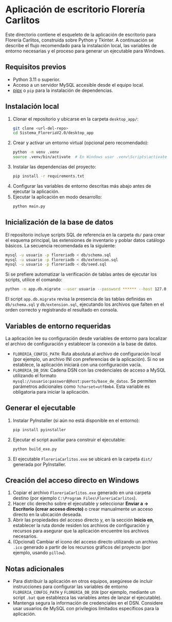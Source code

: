 # Aplicación de escritorio Florería Carlitos

Este directorio contiene el esqueleto de la aplicación de escritorio para Florería Carlitos, 
construida sobre Python y Tkinter. A continuación se describe el flujo recomendado para la 
instalación local, las variables de entorno necesarias y el proceso para generar un ejecutable 
para Windows.

## Requisitos previos

* Python 3.11 o superior.
* Acceso a un servidor MySQL accesible desde el equipo local.
* [pipx](https://pypa.github.io/pipx/) o `pip` para la instalación de dependencias.

## Instalación local

1. Clonar el repositorio y ubicarse en la carpeta `desktop_app/`:
   ```bash
   git clone <url-del-repo>
   cd Sistema_FloreriaV2.0/desktop_app
   ```
2. Crear y activar un entorno virtual (opcional pero recomendado):
   ```bash
   python -m venv .venv
   source .venv/bin/activate  # En Windows usar .venv\Scripts\activate
   ```
3. Instalar las dependencias del proyecto:
   ```bash
   pip install -r requirements.txt
   ```
4. Configurar las variables de entorno descritas más abajo antes de ejecutar la aplicación.
5. Ejecutar la aplicación en modo desarrollo:
   ```bash
   python main.py
   ```

## Inicialización de la base de datos

El repositorio incluye scripts SQL de referencia en la carpeta `db/` para
crear el esquema principal, las extensiones de inventario y poblar datos
catálogo básicos. La secuencia recomendada es la siguiente:

```bash
mysql -u usuario -p floreriadb < db/schema.sql
mysql -u usuario -p floreriadb < db/extension.sql
mysql -u usuario -p floreriadb < db/seed.sql
```

Si se prefiere automatizar la verificación de tablas antes de ejecutar los
scripts, utilice el comando:

```bash
python -m app.db.migrate --user usuario --password ****** --host 127.0.0.1 --database floreriadb
```

El script `app.db.migrate` revisa la presencia de las tablas definidas en
`db/schema.sql` y `db/extension.sql`, ejecutando los archivos que falten en
el orden correcto y registrando el resultado en consola.

## Variables de entorno requeridas

La aplicación lee su configuración desde variables de entorno para localizar el archivo de 
configuración y establecer la conexión a la base de datos.

* `FLORERIA_CONFIG_PATH`: Ruta absoluta al archivo de configuración local (por ejemplo, un
  archivo INI con preferencias de la aplicación). Si no se establece, la aplicación iniciará
  con una configuración vacía.
* `FLORERIA_DB_DSN`: Cadena DSN con las credenciales de acceso a MySQL utilizando el formato
  `mysql://usuario:password@host:puerto/base_de_datos`. Se permiten parámetros adicionales como
  `?charset=utf8mb4`. Esta variable es obligatoria para iniciar la aplicación.

## Generar el ejecutable

1. Instalar PyInstaller (si aún no está disponible en el entorno):
   ```bash
   pip install pyinstaller
   ```
2. Ejecutar el script auxiliar para construir el ejecutable:
   ```bash
   python build_exe.py
   ```
3. El ejecutable `FloreriaCarlitos.exe` se ubicará en la carpeta `dist/` generada por PyInstaller.

## Creación del acceso directo en Windows

1. Copiar el archivo `FloreriaCarlitos.exe` generado en una carpeta destino (por ejemplo
   `C:\Program Files\FloreriaCarlitos`).
2. Hacer clic derecho sobre el ejecutable y seleccionar **Enviar a → Escritorio (crear acceso directo)**
   o crear manualmente un acceso directo en la ubicación deseada.
3. Abrir las propiedades del acceso directo y, en la sección **Inicio en**, establecer la ruta donde
   residen los archivos de configuración y recursos para asegurar que la aplicación encuentre los
   archivos necesarios.
4. (Opcional) Cambiar el icono del acceso directo utilizando un archivo `.ico` generado a partir de los
   recursos gráficos del proyecto (por ejemplo, usando `pillow`).

## Notas adicionales

* Para distribuir la aplicación en otros equipos, asegúrese de incluir instrucciones para configurar
  las variables de entorno `FLORERIA_CONFIG_PATH` y `FLORERIA_DB_DSN` (por ejemplo, mediante un script
  `.bat` que establezca las variables antes de lanzar el ejecutable).
* Mantenga segura la información de credenciales en el DSN. Considere usar usuarios de MySQL con
  privilegios limitados específicos para la aplicación.
